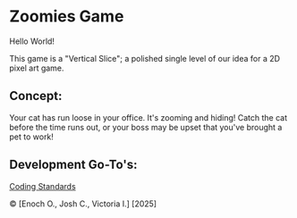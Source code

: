 # Zoomies Game

Hello World!

This game is a "Vertical Slice"; a polished single level of our idea for 
a 2D pixel art game. 

## Concept: 
	
Your cat has run loose in your office. It's zooming and hiding!
Catch the cat before the time runs out, or your boss may be upset that you've brought a pet to work!

## Development Go-To's:

[Coding Standards](https://google.github.io/styleguide/csharp-style.html)

© [Enoch O., Josh C., Victoria I.] [2025]
